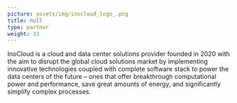```yaml
---
picture: assets/img/inocloud_logo_.png
title: null
type: partner
weight: 33
---
```


InoCloud is a cloud and data center solutions provider founded in 2020 with the aim to disrupt the global cloud solutions market by implementing innovative technologies coupled with complete software stack to power the data centers of the future – ones that offer breakthrough computational power and performance, save great amounts of energy, and significantly simplify complex processes.